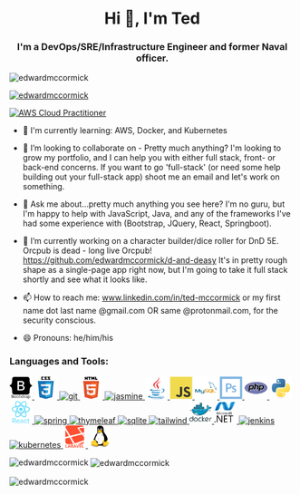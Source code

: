 

<h1 align="center">Hi 👋, I'm Ted</h1>
<h3 align="center">I'm a DevOps/SRE/Infrastructure Engineer and former Naval officer.</h3>

<p align="left"> <img src="https://komarev.com/ghpvc/?username=edwardmccormick&label=Profile%20views&color=0e75b6&style=flat" alt="edwardmccormick" /> </p>

<p align="left"> <a href="https://github.com/ryo-ma/github-profile-trophy"><img src="https://github-profile-trophy.vercel.app/?username=edwardmccormick" alt="edwardmccormick" /></a> </p>

<a href="https://www.credly.com/badges/af4afb38-c817-461f-823f-64bf601f1dfb/public_url" target="_blank"> <img src="https://images.credly.com/images/00634f82-b07f-4bbd-a6bb-53de397fc3a6/image.png" alt="AWS Cloud Practitioner" width="160" height="160" /> </a>

- 🌱 I'm currently learning: AWS, Docker, and Kubernetes

- 👯 I’m looking to collaborate on - Pretty much anything? I'm looking to grow my portfolio, and I can help you with either full stack, front- or back-end concerns. If you want to go 'full-stack' (or need some help building out your full-stack app) shoot me an email and let's work on something.

- 💬 Ask me about...pretty much anything you see here? I'm no guru, but I'm happy to help with JavaScript, Java, and any of the frameworks I've had some experience with (Bootstrap, JQuery, React, Springboot).

- 🔭 I’m currently working on a character builder/dice roller for DnD 5E. Orcpub is dead - long live Orcpub! https://github.com/edwardmccormick/d-and-deasy It's in pretty rough shape as a single-page app right now, but I'm going to take it full stack shortly and see what it looks like.

- 📫 How to reach me: www.linkedin.com/in/ted-mccormick or my first name dot last name @gmail.com OR same @protonmail.com, for the security conscious.

- 😄 Pronouns: he/him/his
<!-- 
<h3 align="left">Connect with me:</h3>
<p align="left">
<a href="https://twitter.com/ted_codes" target="blank"><img align="center" src="https://cdn.jsdelivr.net/npm/simple-icons@3.0.1/icons/twitter.svg" alt="ted_codes" height="30" width="40" /></a>
<a href="https://linkedin.com/in/ted-mccormick" target="blank"><img align="center" src="https://cdn.jsdelivr.net/npm/simple-icons@3.0.1/icons/linkedin.svg" alt="ted-mccormick" height="30" width="40" /></a>
</p> -->

<h3 align="left">Languages and Tools:</h3>
<p align="left"> 

<a href="https://getbootstrap.com" target="_blank"> <img src="https://raw.githubusercontent.com/devicons/devicon/master/icons/bootstrap/bootstrap-plain-wordmark.svg" alt="bootstrap" width="40" height="40"/> </a> 
<a href="https://www.w3schools.com/css/" target="_blank"> <img src="https://raw.githubusercontent.com/devicons/devicon/master/icons/css3/css3-original-wordmark.svg" alt="css3" width="40" height="40"/> </a> 
  <a href="https://git-scm.com/" target="_blank"> <img src="https://www.vectorlogo.zone/logos/git-scm/git-scm-icon.svg" alt="git" width="40" height="40"/> </a> 
  <a href="https://www.w3.org/html/" target="_blank"> <img src="https://raw.githubusercontent.com/devicons/devicon/master/icons/html5/html5-original-wordmark.svg" alt="html5" width="40" height="40"/> </a> 
  <a href="https://jasmine.github.io/" target="_blank"> <img src="https://www.vectorlogo.zone/logos/jasmine/jasmine-icon.svg" alt="jasmine" width="40" height="40"/> </a> 
  <a href="https://www.java.com" target="_blank"> <img src="https://raw.githubusercontent.com/devicons/devicon/master/icons/java/java-original.svg" alt="java" width="40" height="40"/> </a> 
  <a href="https://developer.mozilla.org/en-US/docs/Web/JavaScript" target="_blank"> <img src="https://raw.githubusercontent.com/devicons/devicon/master/icons/javascript/javascript-original.svg" alt="javascript" width="40" height="40"/> </a> 
  <a href="https://www.mysql.com/" target="_blank"> <img src="https://raw.githubusercontent.com/devicons/devicon/master/icons/mysql/mysql-original-wordmark.svg" alt="mysql" width="40" height="40"/> </a> 
  <a href="https://www.photoshop.com/en" target="_blank"> <img src="https://raw.githubusercontent.com/devicons/devicon/master/icons/photoshop/photoshop-line.svg" alt="photoshop" width="40" height="40"/> </a> 
  <a href="https://www.php.net" target="_blank"> <img src="https://raw.githubusercontent.com/devicons/devicon/master/icons/php/php-original.svg" alt="php" width="40" height="40"/> </a> 
  <a href="https://www.python.org" target="_blank"> <img src="https://raw.githubusercontent.com/devicons/devicon/master/icons/python/python-original.svg" alt="python" width="40" height="40"/> </a> 
  <a href="https://reactjs.org/" target="_blank"> <img src="https://raw.githubusercontent.com/devicons/devicon/master/icons/react/react-original-wordmark.svg" alt="react" width="40" height="40"/> </a> 
  <a href="https://spring.io/" target="_blank"> <img src="https://www.vectorlogo.zone/logos/springio/springio-icon.svg" alt="spring" width="40" height="40"/> </a> 
  <a href="https://www.thymeleaf.org/" target="_blank"> <img src="https://www.thymeleaf.org/doc/images/thymeleaf.png" alt="thymeleaf" width="40" height ="40"/> </a>
  <a href="https://www.sqlite.org/" target="_blank"> <img src="https://www.vectorlogo.zone/logos/sqlite/sqlite-icon.svg" alt="sqlite" width="40" height="40"/> </a> 
  <a href="https://tailwindcss.com/" target="_blank"> <img src="https://www.vectorlogo.zone/logos/tailwindcss/tailwindcss-icon.svg" alt="tailwind" width="40" height="40"/> </a>
  <a href="https://www.docker.com/" target="_blank"> <img src="https://raw.githubusercontent.com/devicons/devicon/master/icons/docker/docker-original-wordmark.svg" alt="docker" width="40" height="40"/> </a> 
  <a href="https://dotnet.microsoft.com/" target="_blank"> <img src="https://raw.githubusercontent.com/devicons/devicon/master/icons/dot-net/dot-net-original-wordmark.svg" alt="dotnet" width="40" height="40"/> </a> 
  <a href="https://www.jenkins.io" target="_blank"> <img src="https://www.vectorlogo.zone/logos/jenkins/jenkins-icon.svg" alt="jenkins" width="40" height="40"/> </a> 
  <a href="https://kubernetes.io" target="_blank"> <img src="https://www.vectorlogo.zone/logos/kubernetes/kubernetes-icon.svg" alt="kubernetes" width="40" height="40"/> </a> 
  <a href="https://laravel.com/" target="_blank"> <img src="https://raw.githubusercontent.com/devicons/devicon/master/icons/laravel/laravel-plain-wordmark.svg" alt="laravel" width="40" height="40"/> </a> 
  <a href="https://www.linux.org/" target="_blank"> <img src="https://raw.githubusercontent.com/devicons/devicon/master/icons/linux/linux-original.svg" alt="linux" width="40" height="40"/> </a>
</p>

<p><img align="left" src="https://github-readme-stats.vercel.app/api/top-langs?username=edwardmccormick&show_icons=true&locale=en&langs_count=10" alt="edwardmccormick" /></p>

<p>&nbsp;<img align="center" src="https://github-readme-stats.vercel.app/api?username=edwardmccormick&show_icons=true&locale=en" alt="edwardmccormick" /></p>

<p><img align="center" src="https://github-readme-streak-stats.herokuapp.com/?user=edwardmccormick&" alt="edwardmccormick" /></p>



<!--
**edwardmccormick/edwardmccormick** is a ✨ _special_ ✨ repository because its `README.md` (this file) appears on your GitHub profile.

Here are some ideas to get you started:

- 🔭 I’m currently working on ...
- 🌱 I’m currently learning ...
- 👯 I’m looking to collaborate on ...
- 🤔 I’m looking for help with ...
- 💬 Ask me about ...
- 📫 How to reach me: ...
- 😄 Pronouns: ...
- ⚡ Fun fact: ...
-->
